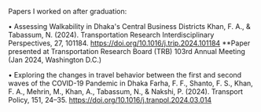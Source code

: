 Papers I worked on after graduation:

•	Assessing Walkability in Dhaka's Central Business Districts 
Khan, F. A., & Tabassum, N. (2024). Transportation Research Interdisciplinary Perspectives, 27, 101184. https://doi.org/10.1016/j.trip.2024.101184
**Paper presented at Transportation Research Board (TRB) 103rd Annual Meeting (Jan 2024, Washington D.C.)

•	Exploring the changes in travel behavior between the first and second waves of the COVID-19 Pandemic in Dhaka
Farha, F. F., Shanto, F. S., Khan, F. A., Mehrin, M., Khan, A., Tabassum, N., & Nakshi, P. (2024). Transport Policy, 151, 24–35. https://doi.org/10.1016/j.tranpol.2024.03.014

